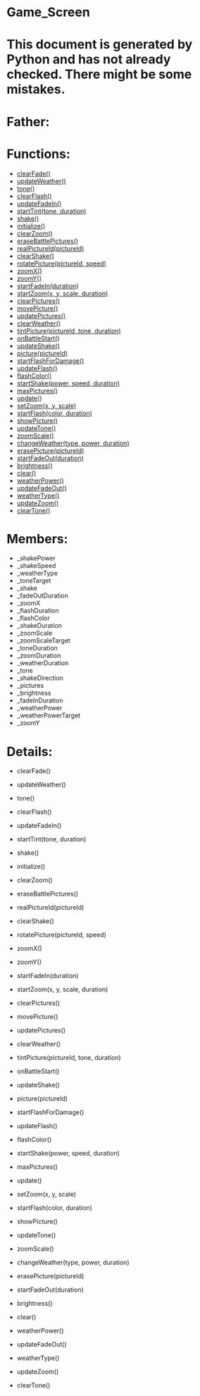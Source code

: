 Game_Screen
===

# This document is generated by Python and has not already checked. There might be some mistakes.

# Father:

# Functions:
* [clearFade()](#clearFade)
* [updateWeather()](#updateWeather)
* [tone()](#tone)
* [clearFlash()](#clearFlash)
* [updateFadeIn()](#updateFadeIn)
* [startTint(tone, duration)](#startTint)
* [shake()](#shake)
* [initialize()](#initialize)
* [clearZoom()](#clearZoom)
* [eraseBattlePictures()](#eraseBattlePictures)
* [realPictureId(pictureId)](#realPictureId)
* [clearShake()](#clearShake)
* [rotatePicture(pictureId, speed)](#rotatePicture)
* [zoomX()](#zoomX)
* [zoomY()](#zoomY)
* [startFadeIn(duration)](#startFadeIn)
* [startZoom(x, y, scale, duration)](#startZoom)
* [clearPictures()](#clearPictures)
* [movePicture()](#movePicture)
* [updatePictures()](#updatePictures)
* [clearWeather()](#clearWeather)
* [tintPicture(pictureId, tone, duration)](#tintPicture)
* [onBattleStart()](#onBattleStart)
* [updateShake()](#updateShake)
* [picture(pictureId)](#picture)
* [startFlashForDamage()](#startFlashForDamage)
* [updateFlash()](#updateFlash)
* [flashColor()](#flashColor)
* [startShake(power, speed, duration)](#startShake)
* [maxPictures()](#maxPictures)
* [update()](#update)
* [setZoom(x, y, scale)](#setZoom)
* [startFlash(color, duration)](#startFlash)
* [showPicture()](#showPicture)
* [updateTone()](#updateTone)
* [zoomScale()](#zoomScale)
* [changeWeather(type, power, duration)](#changeWeather)
* [erasePicture(pictureId)](#erasePicture)
* [startFadeOut(duration)](#startFadeOut)
* [brightness()](#brightness)
* [clear()](#clear)
* [weatherPower()](#weatherPower)
* [updateFadeOut()](#updateFadeOut)
* [weatherType()](#weatherType)
* [updateZoom()](#updateZoom)
* [clearTone()](#clearTone)

# Members:
* _shakePower
* _shakeSpeed
* _weatherType
* _toneTarget
* _shake
* _fadeOutDuration
* _zoomX
* _flashDuration
* _flashColor
* _shakeDuration
* _zoomScale
* _zoomScaleTarget
* _toneDuration
* _zoomDuration
* _weatherDuration
* _tone
* _shakeDirection
* _pictures
* _brightness
* _fadeInDuration
* _weatherPower
* _weatherPowerTarget
* _zoomY

# Details:
<p id=clearFade></p>

* clearFade()
	

<p id=updateWeather></p>

* updateWeather()
	

<p id=tone></p>

* tone()
	

<p id=clearFlash></p>

* clearFlash()
	

<p id=updateFadeIn></p>

* updateFadeIn()
	

<p id=startTint></p>

* startTint(tone, duration)
	

<p id=shake></p>

* shake()
	

<p id=initialize></p>

* initialize()
	

<p id=clearZoom></p>

* clearZoom()
	

<p id=eraseBattlePictures></p>

* eraseBattlePictures()
	

<p id=realPictureId></p>

* realPictureId(pictureId)
	

<p id=clearShake></p>

* clearShake()
	

<p id=rotatePicture></p>

* rotatePicture(pictureId, speed)
	

<p id=zoomX></p>

* zoomX()
	

<p id=zoomY></p>

* zoomY()
	

<p id=startFadeIn></p>

* startFadeIn(duration)
	

<p id=startZoom></p>

* startZoom(x, y, scale, duration)
	

<p id=clearPictures></p>

* clearPictures()
	

<p id=movePicture></p>

* movePicture()
	

<p id=updatePictures></p>

* updatePictures()
	

<p id=clearWeather></p>

* clearWeather()
	

<p id=tintPicture></p>

* tintPicture(pictureId, tone, duration)
	

<p id=onBattleStart></p>

* onBattleStart()
	

<p id=updateShake></p>

* updateShake()
	

<p id=picture></p>

* picture(pictureId)
	

<p id=startFlashForDamage></p>

* startFlashForDamage()
	

<p id=updateFlash></p>

* updateFlash()
	

<p id=flashColor></p>

* flashColor()
	

<p id=startShake></p>

* startShake(power, speed, duration)
	

<p id=maxPictures></p>

* maxPictures()
	

<p id=update></p>

* update()
	

<p id=setZoom></p>

* setZoom(x, y, scale)
	

<p id=startFlash></p>

* startFlash(color, duration)
	

<p id=showPicture></p>

* showPicture()
	

<p id=updateTone></p>

* updateTone()
	

<p id=zoomScale></p>

* zoomScale()
	

<p id=changeWeather></p>

* changeWeather(type, power, duration)
	

<p id=erasePicture></p>

* erasePicture(pictureId)
	

<p id=startFadeOut></p>

* startFadeOut(duration)
	

<p id=brightness></p>

* brightness()
	

<p id=clear></p>

* clear()
	

<p id=weatherPower></p>

* weatherPower()
	

<p id=updateFadeOut></p>

* updateFadeOut()
	

<p id=weatherType></p>

* weatherType()
	

<p id=updateZoom></p>

* updateZoom()
	

<p id=clearTone></p>

* clearTone()
	

